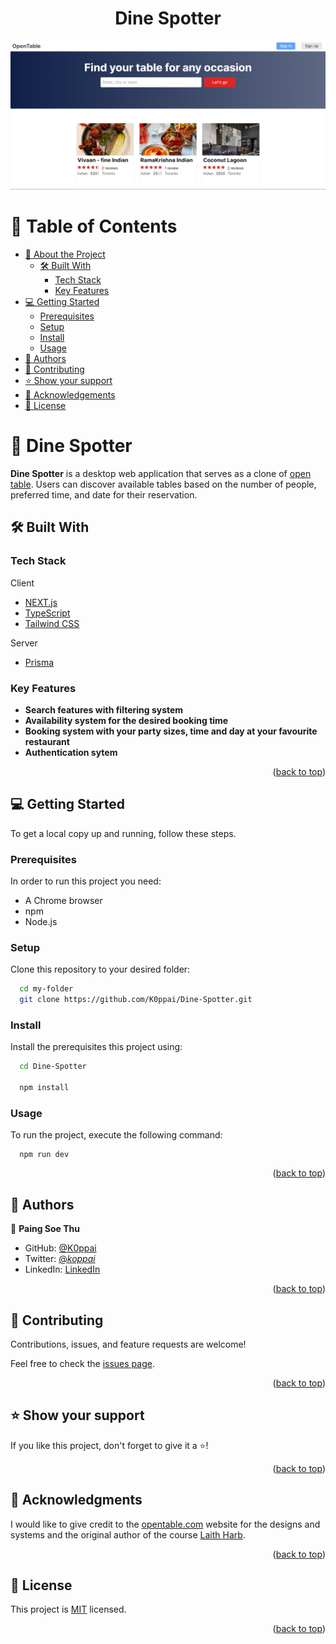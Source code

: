 <a name="readme-top"></a>

<div align="center">

  <h1><b>Dine Spotter</b></h1>
  <img src="./assets/images/dinespotter.png" />

</div>
<!-- TABLE OF CONTENTS -->

# 📗 Table of Contents

- [📖 About the Project](#about-project)
  - [🛠 Built With](#built-with)
    - [Tech Stack](#tech-stack)
    - [Key Features](#key-features)
- [💻 Getting Started](#getting-started)
  - [Prerequisites](#prerequisites)
  - [Setup](#setup)
  - [Install](#install)
  - [Usage](#usage)
- [👥 Authors](#authors)
- [🤝 Contributing](#contributing)
- [⭐️ Show your support](#support)
- [🙏 Acknowledgements](#acknowledgements)
- [📝 License](#license)

<!-- PROJECT DESCRIPTION -->

# 📖 Dine Spotter <a name="about-project"></a>

**Dine Spotter** is a desktop web application that serves as a clone of [open table](https://www.opentable.com/). Users can discover available tables based on the number of people, preferred time, and date for their reservation.

## 🛠 Built With <a name="built-with"></a>

### Tech Stack <a name="tech-stack"></a>

  <label>Client</label>
  <ul>
    <li><a href="https://www.typescriptlang.org/">NEXT.js</a></li>
    <li><a href="https://nextjs.org/">TypeScript</a></li>
    <li><a href="https://tailwindcss.com/">Tailwind CSS</a></li>
  </ul>
  <label>Server</label>
  <ul>
    <li><a href="https://tailwindcss.com/">Prisma</a></li>
  </ul>

<!-- Features -->

### Key Features <a name="key-features"></a>

- **Search features with filtering system**
- **Availability system for the desired booking time**
- **Booking system with your party sizes, time and day at your favourite restaurant**
- **Authentication sytem**

<p align="right">(<a href="#readme-top">back to top</a>)</p>

<!-- GETTING STARTED -->

## 💻 Getting Started <a name="getting-started"></a>

To get a local copy up and running, follow these steps.

### Prerequisites

In order to run this project you need:

- A Chrome browser
- npm
- Node.js

### Setup

Clone this repository to your desired folder:

```sh
  cd my-folder
  git clone https://github.com/K0ppai/Dine-Spotter.git
```

### Install

Install the prerequisites this project using:

```sh
  cd Dine-Spotter

  npm install
```

### Usage

To run the project, execute the following command:

```
  npm run dev
```

<p align="right">(<a href="#readme-top">back to top</a>)</p>

<!-- AUTHORS -->

## 👥 Authors <a name="authors"></a>

👤 **Paing Soe Thu**

- GitHub: [@K0ppai](https://github.com/K0ppai)
- Twitter: [@_koppai_](https://twitter.com/_koppai_)
- LinkedIn: [LinkedIn](https://www.linkedin.com/in/paingsoe-thu)

<p align="right">(<a href="#readme-top">back to top</a>)</p>

<!-- CONTRIBUTING -->

## 🤝 Contributing <a name="contributing"></a>

Contributions, issues, and feature requests are welcome!

Feel free to check the [issues page](https://github.com/K0ppai/Dine-Spotter/issues).

<p align="right">(<a href="#readme-top">back to top</a>)</p>

<!-- SUPPORT -->

## ⭐️ Show your support <a name="support"></a>

If you like this project, don't forget to give it a ⭐️!

<p align="right">(<a href="#readme-top">back to top</a>)</p>

<!-- ACKNOWLEDGEMENTS -->

## 🙏 Acknowledgments <a name="acknowledgements"></a>

I would like to give credit to the [opentable.com](https://www.opentable.com/) website for the designs and systems and the original author of the course [Laith Harb](https://github.com/harblaith7).

<p align="right">(<a href="#readme-top">back to top</a>)</p>

<!-- LICENSE -->

## 📝 License <a name="license"></a>

This project is [MIT](./LICENSE) licensed.

<p align="right">(<a href="#readme-top">back to top</a>)</p>
